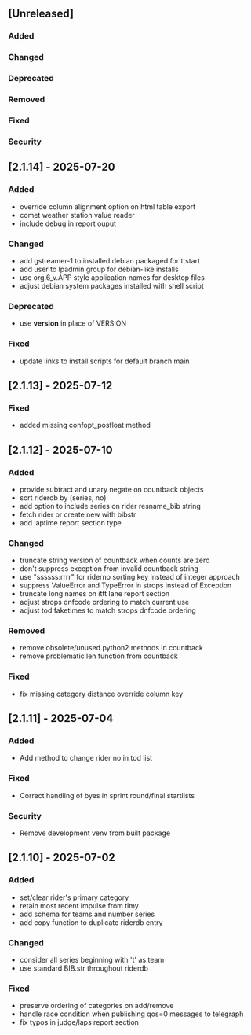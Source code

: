## [Unreleased]

### Added

### Changed

### Deprecated

### Removed

### Fixed

### Security

## [2.1.14] - 2025-07-20

### Added

   - override column alignment option on html table export
   - comet weather station value reader
   - include debug in report ouput

### Changed

   - add gstreamer-1 to installed debian packaged for ttstart
   - add user to lpadmin group for debian-like installs
   - use org.6_v.APP style application names for desktop files
   - adjust debian system packages installed with shell script

### Deprecated

   - use __version__ in place of VERSION

### Fixed

   - update links to install scripts for default branch main

## [2.1.13] - 2025-07-12

### Fixed

   - added missing confopt_posfloat method

## [2.1.12] - 2025-07-10

### Added

   - provide subtract and unary negate on countback objects
   - sort riderdb by (series, no)
   - add option to include series on rider resname_bib string
   - fetch rider or create new with bibstr
   - add laptime report section type

### Changed

   - truncate string version of countback when counts are zero
   - don't suppress exception from invalid countback string
   - use "ssssss:rrrr" for riderno sorting key instead of integer approach
   - suppress ValueError and TypeError in strops instead of Exception
   - truncate long names on ittt lane report section
   - adjust strops dnfcode ordering to match current use
   - adjust tod faketimes to match strops dnfcode ordering

### Removed

   - remove obsolete/unused python2 methods in countback
   - remove problematic len function from countback

### Fixed

   - fix missing category distance override column key

## [2.1.11] - 2025-07-04

### Added

   - Add method to change rider no in tod list

### Fixed

   - Correct handling of byes in sprint round/final startlists

### Security

   - Remove development venv from built package

## [2.1.10] - 2025-07-02

### Added

   - set/clear rider's primary category
   - retain most recent impulse from timy
   - add schema for teams and number series
   - add copy function to duplicate riderdb entry

### Changed

   - consider all series beginning with 't' as team
   - use standard BIB.str throughout riderdb

### Fixed

   - preserve ordering of categories on add/remove
   - handle race condition when publishing qos=0 messages to telegraph
   - fix typos in judge/laps report section
